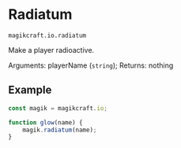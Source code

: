 # Radiatum

`magikcraft.io.radiatum`

Make a player radioactive.

Arguments: playerName (`string`);
Returns: nothing

## Example

```javascript
const magik = magikcraft.io;

function glow(name) {
    magik.radiatum(name);
}
```